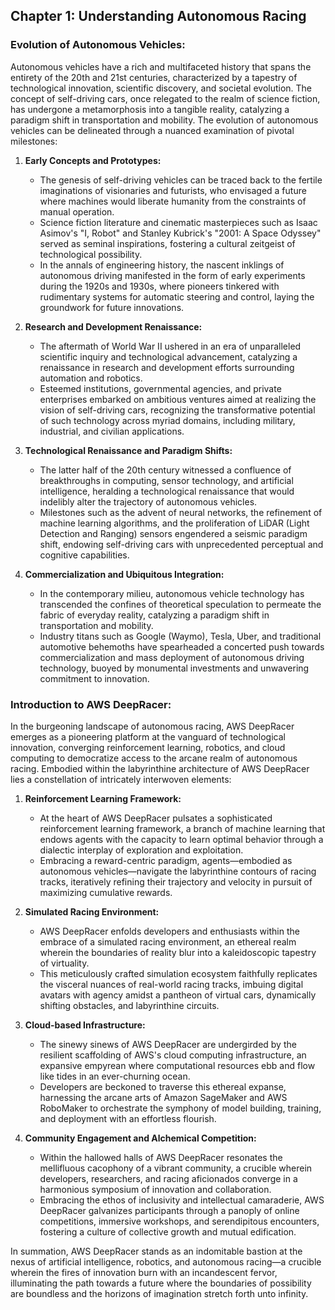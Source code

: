 ## Chapter 1: Understanding Autonomous Racing

### Evolution of Autonomous Vehicles:
Autonomous vehicles have a rich and multifaceted history that spans the entirety of the 20th and 21st centuries, characterized by a tapestry of technological innovation, scientific discovery, and societal evolution. The concept of self-driving cars, once relegated to the realm of science fiction, has undergone a metamorphosis into a tangible reality, catalyzing a paradigm shift in transportation and mobility. The evolution of autonomous vehicles can be delineated through a nuanced examination of pivotal milestones:

1. **Early Concepts and Prototypes:**
   - The genesis of self-driving vehicles can be traced back to the fertile imaginations of visionaries and futurists, who envisaged a future where machines would liberate humanity from the constraints of manual operation.
   - Science fiction literature and cinematic masterpieces such as Isaac Asimov's "I, Robot" and Stanley Kubrick's "2001: A Space Odyssey" served as seminal inspirations, fostering a cultural zeitgeist of technological possibility.
   - In the annals of engineering history, the nascent inklings of autonomous driving manifested in the form of early experiments during the 1920s and 1930s, where pioneers tinkered with rudimentary systems for automatic steering and control, laying the groundwork for future innovations.

2. **Research and Development Renaissance:**
   - The aftermath of World War II ushered in an era of unparalleled scientific inquiry and technological advancement, catalyzing a renaissance in research and development efforts surrounding automation and robotics.
   - Esteemed institutions, governmental agencies, and private enterprises embarked on ambitious ventures aimed at realizing the vision of self-driving cars, recognizing the transformative potential of such technology across myriad domains, including military, industrial, and civilian applications.

3. **Technological Renaissance and Paradigm Shifts:**
   - The latter half of the 20th century witnessed a confluence of breakthroughs in computing, sensor technology, and artificial intelligence, heralding a technological renaissance that would indelibly alter the trajectory of autonomous vehicles.
   - Milestones such as the advent of neural networks, the refinement of machine learning algorithms, and the proliferation of LiDAR (Light Detection and Ranging) sensors engendered a seismic paradigm shift, endowing self-driving cars with unprecedented perceptual and cognitive capabilities.

4. **Commercialization and Ubiquitous Integration:**
   - In the contemporary milieu, autonomous vehicle technology has transcended the confines of theoretical speculation to permeate the fabric of everyday reality, catalyzing a paradigm shift in transportation and mobility.
   - Industry titans such as Google (Waymo), Tesla, Uber, and traditional automotive behemoths have spearheaded a concerted push towards commercialization and mass deployment of autonomous driving technology, buoyed by monumental investments and unwavering commitment to innovation.

### Introduction to AWS DeepRacer:
In the burgeoning landscape of autonomous racing, AWS DeepRacer emerges as a pioneering platform at the vanguard of technological innovation, converging reinforcement learning, robotics, and cloud computing to democratize access to the arcane realm of autonomous racing. Embodied within the labyrinthine architecture of AWS DeepRacer lies a constellation of intricately interwoven elements:

1. **Reinforcement Learning Framework:**
   - At the heart of AWS DeepRacer pulsates a sophisticated reinforcement learning framework, a branch of machine learning that endows agents with the capacity to learn optimal behavior through a dialectic interplay of exploration and exploitation.
   - Embracing a reward-centric paradigm, agents—embodied as autonomous vehicles—navigate the labyrinthine contours of racing tracks, iteratively refining their trajectory and velocity in pursuit of maximizing cumulative rewards.

2. **Simulated Racing Environment:**
   - AWS DeepRacer enfolds developers and enthusiasts within the embrace of a simulated racing environment, an ethereal realm wherein the boundaries of reality blur into a kaleidoscopic tapestry of virtuality.
   - This meticulously crafted simulation ecosystem faithfully replicates the visceral nuances of real-world racing tracks, imbuing digital avatars with agency amidst a pantheon of virtual cars, dynamically shifting obstacles, and labyrinthine circuits.

3. **Cloud-based Infrastructure:**
   - The sinewy sinews of AWS DeepRacer are undergirded by the resilient scaffolding of AWS's cloud computing infrastructure, an expansive empyrean where computational resources ebb and flow like tides in an ever-churning ocean.
   - Developers are beckoned to traverse this ethereal expanse, harnessing the arcane arts of Amazon SageMaker and AWS RoboMaker to orchestrate the symphony of model building, training, and deployment with an effortless flourish.

4. **Community Engagement and Alchemical Competition:**
   - Within the hallowed halls of AWS DeepRacer resonates the mellifluous cacophony of a vibrant community, a crucible wherein developers, researchers, and racing aficionados converge in a harmonious symposium of innovation and collaboration.
   - Embracing the ethos of inclusivity and intellectual camaraderie, AWS DeepRacer galvanizes participants through a panoply of online competitions, immersive workshops, and serendipitous encounters, fostering a culture of collective growth and mutual edification.

In summation, AWS DeepRacer stands as an indomitable bastion at the nexus of artificial intelligence, robotics, and autonomous racing—a crucible wherein the fires of innovation burn with an incandescent fervor, illuminating the path towards a future where the boundaries of possibility are boundless and the horizons of imagination stretch forth unto infinity.
